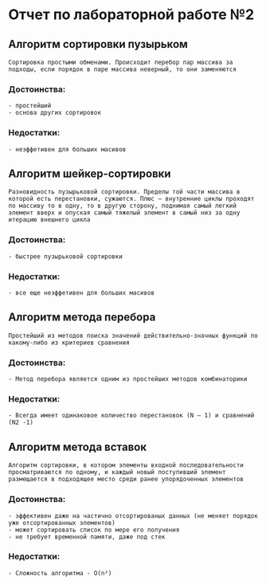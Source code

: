 # Отчет по лабораторной работе №2



## Алгоритм сортировки пузырьком
    Сортировка простыми обменами. Происходит перебор пар массива за подходы, если порядок в паре массива неверный, то они заменяются

### Достоинства:
    - простейший
    - основа других сортировок

### Недостатки:
    - неэффетивен для больших масивов




## Алгоритм шейкер-сортировки
    Разновидность пузырьковой сортировки. Пределы той части массива в которой есть перестановки, сужаются. Плюс – внутренние циклы проходят по массиву то в одну, то в другую сторону, поднимая самый легкий элемент вверх и опуская самый тяжелый элемент в самый низ за одну итерацию внешнего цикла

### Достоинства:
    - быстрее пузырьковой сортировки

### Недостатки:
    - все еще неэффетивен для больших масивов



## Алгоритм метода перебора
    Простейший из методов поиска значений действительно-значных функций по какому-либо из критериев сравнения

### Достоинства:
    - Метод перебора является одним из простейших методов комбинаторики

### Недостатки:
    - Всегда имеет одинаковое количество перестановок (N – 1) и сравнений (N2 -1)



## Алгоритм метода вставок
    Алгоритм сортировки, в котором элементы входной последовательности просматриваются по одному, и каждый новый поступивший элемент размещается в подходящее место среди ранее упорядоченных элементов

### Достоинства:
    - эффективен даже на частично отсортированых данных (не меняет порядок уже отсортированных элементов)
    - может сортировать список по мере его получения
    - не требует временной памяти, даже под стек

### Недостатки:
    - Сложность алгоритма - O(n²)